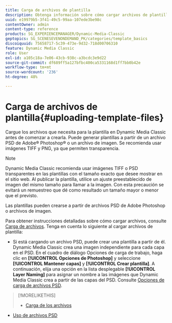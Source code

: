 ```yaml
---
title: Carga de archivos de plantilla
description: Obtenga información sobre cómo cargar archivos de plantilla.
uuid: e19979b5-3f41-49c5-99aa-107ede3be98c
contentOwner: admin
content-type: reference
products: SG_EXPERIENCEMANAGER/Dynamic-Media-Classic
geptopics: SG_SCENESEVENONDEMAND_PK/categories/template_basics
discoiquuid: 75658717-5c39-473e-9d32-718d00706310
feature: Dynamic Media Classic
role: User
exl-id: a105c18a-7e06-43cb-938c-a3bcdc3e9d22
source-git-commit: df689ff5a127bfbc400ca5331168d1ff7bb0b42e
workflow-type: tm+mt
source-wordcount: '236'
ht-degree: 48%

---
```


# Carga de archivos de plantilla{#uploading-template-files}

Cargue los archivos que necesita para la plantilla en Dynamic Media Classic antes de comenzar a crearla. Puede generar plantillas a partir de un archivo PSD de Adobe® Photoshop® o un archivo de imagen. Se recomienda usar imágenes TIFF y PNG, ya que permiten transparencia.

>[!NOTE]
>
>Dynamic Media Classic recomienda usar imágenes TIFF o PSD transparentes en las plantillas con el tamaño exacto que desee mostrar en el sitio web. Al publicar la plantilla, utilice un ajuste preestablecido de imagen del mismo tamaño para llamar a la imagen. Con esta precaución se evitará un remuestreo que dé como resultado un tamaño mayor o menor que el previsto.

Las plantillas pueden crearse a partir de archivos PSD de Adobe Photoshop o archivos de imagen. 

Para obtener instrucciones detalladas sobre cómo cargar archivos, consulte [Carga de archivos](uploading-files.md#uploading_files). Tenga en cuenta lo siguiente al cargar archivos de plantilla:

* Si está cargando un archivo PSD, puede crear una plantilla a partir de él. Dynamic Media Classic crea una imagen independiente para cada capa en el PSD. En el cuadro de diálogo Opciones de carga de trabajo, haga clic en **[!UICONTROL Opciones de Photoshop]** y seleccione **[!UICONTROL Mantener capas]** y **[!UICONTROL Crear plantilla]**. A continuación, elija una opción en la lista desplegable **[!UICONTROL Layer Naming]** para asignar un nombre a las imágenes que Dynamic Media Classic crea a partir de las capas del PSD.
Consulte [Opciones de carga de archivos PSD](psd-files.md#psd_upload_options).

<!-- THERE IS NO LONGER AN IMAGE EDITING OPTIONS MENU * If you are uploading images, you can create a mask from its clipping path. This option applies to images created with image-editing applications in which a clipping path was created. In the Upload Job Options dialog box, select Image Editing Options and select the Create Mask From Clipping Path option. 
See [Image editing options at upload](image-editing-options-upload.md#image-editing-options-at-upload). -->

>[!MORELIKETHIS]
>
>* [Carga de los archivos](uploading-files.md#uploading_your_files)
* [Uso de archivos PSD ](psd-files.md#working_with_psd_files)


